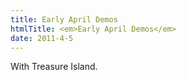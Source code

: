 ```yaml
---
title: Early April Demos
htmlTitle: <em>Early April Demos</em>
date: 2011-4-5
---
```


With Treasure Island.
